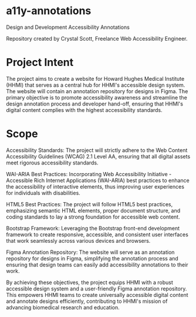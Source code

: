 # a11y-annotations
Design and Development Accessibility Annotations

Repository created by Crystal Scott, Freelance Web Accessibility Engineer.

# Project Intent
The project aims to create a website for Howard Hughes Medical Institute (HHMI) that serves as a central hub for HHMI's accessible design system. The website will contain an annotation repository for designs in Figma. The primary objective is to promote accessibility awareness and streamline the design annotation process and developer hand-off, ensuring that HHMI's digital content complies with the highest accessibility standards.

# Scope
Accessibility Standards: The project will strictly adhere to the Web Content Accessibility Guidelines (WCAG) 2.1 Level AA, ensuring that all digital assets meet rigorous accessibility standards.

WAI-ARIA Best Practices: Incorporating Web Accessibility Initiative - Accessible Rich Internet Applications (WAI-ARIA) best practices to enhance the accessibility of interactive elements, thus improving user experiences for individuals with disabilities.

HTML5 Best Practices: The project will follow HTML5 best practices, emphasizing semantic HTML elements, proper document structure, and coding standards to lay a strong foundation for accessible web content.

Bootstrap Framework: Leveraging the Bootstrap front-end development framework to create responsive, accessible, and consistent user interfaces that work seamlessly across various devices and browsers.

Figma Annotation Repository: The website will serve as an annotation repository for designs in Figma, simplifying the annotation process and ensuring that design teams can easily add accessibility annotations to their work.

By achieving these objectives, the project equips HHMI with a robust accessible design system and a user-friendly Figma annotation repository. This empowers HHMI teams to create universally accessible digital content and annotate designs efficiently, contributing to HHMI's mission of advancing biomedical research and education.
